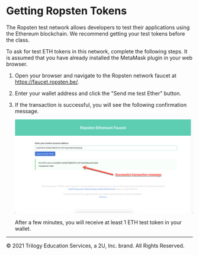# Getting Ropsten Tokens

The Ropsten test network allows developers to test their applications using the Ethereum blockchain. We recommend getting your test tokens before the class.

To ask for test ETH tokens in this network, complete the following steps. It is assumed that you have already installed the MetaMask plugin in your web browser.

1. Open your browser and navigate to the Ropsten network faucet at <https://faucet.ropsten.be/>.

2. Enter your wallet address and click the "Send me test Ether" button.

3. If the transaction is successful, you will see the following confirmation message.

    ![Ropsten - 1](Images/ropsten-1.png)

   After a few minutes, you will receive at least 1 ETH test token in your wallet.

---

© 2021 Trilogy Education Services, a 2U, Inc. brand. All Rights Reserved.
